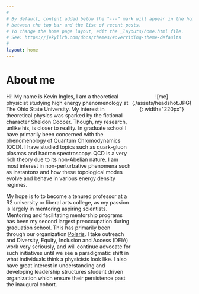 ```yaml
---
#
# By default, content added below the "---" mark will appear in the home page
# between the top bar and the list of recent posts.
# To change the home page layout, edit the _layouts/home.html file.
# See: https://jekyllrb.com/docs/themes/#overriding-theme-defaults
#
layout: home
---
```


# About me

<div style="display: grid; grid-template-columns: 2fr 1fr;">
  <div sytle="text-align: just;" markdown="1">
  Hi!
  My name is Kevin Ingles, I am a theoretical physicist studying high energy
  phenomenology at The Ohio State University.
  My interest in theoretical physics was sparked by the fictional character Sheldon Cooper.
  Though, my research, unlike his, is closer to reality.
  In graduate school I have primarily been concerned with the phenomenology of Quantum
  Chromodynamics (QCD).
  I have studied topics such as quark-gluon plasmas and hadron spectroscopy.
  QCD is a very rich theory due to its non-Abelian nature.
  I am most interest in non-perturbative phenomena such as instantons and how
  these topological modes evolve and behave in various energy density regimes.

  My hope is to to become a tenured professor at a R2 university or liberal arts college,
  as my passion is largely in mentoring aspiring scientists.  
  Mentoring and facilitating mentorship programs has been my second largest preoccupation
  during graduation school.
  This has primarily been through our organization 
  [Polaris](https://physics.osu.edu/student-organizations-0/polaris-0).
  I take outreach and Diversity, Equity, Inclusion and Access (DEIA) work very seriously,
  and will continue advocate for such initiatives until we see a paradigmatic shift
  in what individuals think a physicists look like.
  I also have great interest in understanding and developing leadership structures
  student driven organization which ensure their persistence past the inaugural cohort.
  </div>
  <div style="text-align: center;" markdown="1">
  ![me](./assets/headshot.JPG){: width="220px"}
  </div>
</div>

